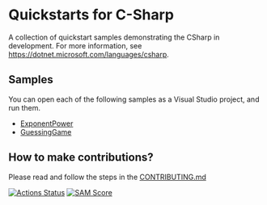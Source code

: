 # Quickstarts for C-Sharp

A collection of quickstart samples demonstrating the CSharp in development. For more information, see https://dotnet.microsoft.com/languages/csharp.

## Samples

You can open each of the following samples as a Visual Studio project, and run
them.

- [ExponentPower](Src/ConsoleApps/ExponentPower/README.md)
- [GuessingGame](Src/ConsoleApps/GuessingGame/README.md)

## How to make contributions?
Please read and follow the steps in the [CONTRIBUTING.md](CONTRIBUTING.md)

[![Actions Status][gh-actions-badge]][gh-actions]
[![SAM Score][sam-score-badge]][sam-score]

[gh-actions]: https://github.com/josephwambura/quickstart-c-sharp/actions
[gh-actions-badge]: https://github.com/josephwambura/quickstart-c-sharp/workflows/.NET/badge.svg
[sam-score]: https://ossbot.computer/samscore.html
[sam-score-badge]: https://ossbot.computer/samscorebadge?org=josephwambura&repo=quickstart-c-sharp
